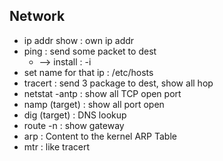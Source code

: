 ## Network
- ip addr show : own ip addr  
- ping : send some packet to dest  
  - --> install             : -i
- set name for that ip : /etc/hosts
- tracert : send 3 package to dest, show all hop
- netstat -antp : show all TCP open port
- namp (target) : show all port open
- dig (target) : DNS lookup
- route -n : show gateway
- arp : Content to the kernel ARP Table
- mtr : like tracert